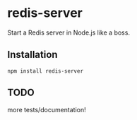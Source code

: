 redis-server
=======
Start a Redis server in Node.js like a boss.
## Installation
```npm install redis-server```
## TODO
more tests/documentation!